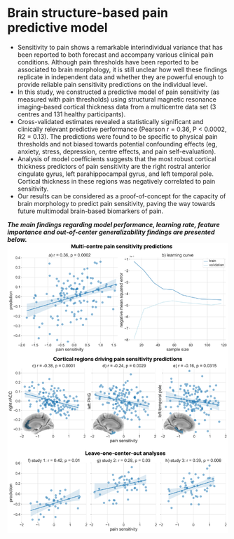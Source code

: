 # Brain structure-based pain predictive model
- Sensitivity to pain shows a remarkable interindividual variance that has been reported to both forecast and accompany various clinical pain conditions. Although pain thresholds have been reported to be associated to brain morphology, it is still unclear how well these findings replicate in independent data and whether they are powerful enough to provide reliable pain sensitivity predictions on the individual level.
- In this study, we constructed a predictive model of pain sensitivity (as measured with pain thresholds) using structural magnetic resonance imaging–based cortical thickness data from a multicentre data set (3 centres and 131 healthy participants).
- Cross-validated estimates revealed a statistically significant and clinically relevant predictive performance (Pearson r = 0.36, P < 0.0002, R2 = 0.13). The predictions were found to be specific to physical pain thresholds and not biased towards potential confounding effects (eg, anxiety, stress, depression, centre effects, and pain self-evaluation).
- Analysis of model coefficients suggests that the most robust cortical thickness predictors of pain sensitivity are the right rostral anterior cingulate gyrus, left parahippocampal gyrus, and left temporal pole. Cortical thickness in these regions was negatively correlated to pain sensitivity.
- Our results can be considered as a proof-of-concept for the capacity of brain morphology to predict pain sensitivity, paving the way towards future multimodal brain-based biomarkers of pain.

**_The main findings regarding model performance, learning rate, feature importance and out-of-center generalizability findings are presented below._**
![Main findings](/assets/img/main_fig.jpg)
